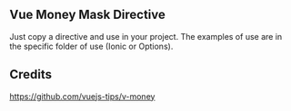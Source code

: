 ## Vue Money Mask Directive

Just copy a directive and use in your project. The examples of use are in the specific folder of use (Ionic or Options).

## Credits

https://github.com/vuejs-tips/v-money